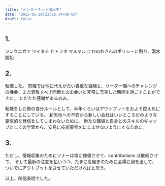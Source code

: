 ```yaml
---
title: "インターネット潜水中"
date: "2025-01-20T23:26:34+09:00"
draft: false
---
```


## 1.

ジュウニガツ ツイタチ ヒトフタ マルマル にわのわさんのポリシーに則り、潜水開始

## 2.

転職した。
前職では他に代えがたい貴重な経験と、リーダー職へのチャレンジの機会、また尊敬すべき同僚との出会いと非常に充実した時間を過ごすことができた。
ただただ感謝があるのみ。

転職をした際の自分ルールとして、半年くらいはアウトプットをおよそ控えめにすることにしている。
新天地への不安から新しい会社はいいところだのような妄信的な発信をしてしまわないために、
新たな職場と自身とのスキルのギャップとしての学習から、安易に技術要素をにじませないようにするために。

## 3.

ただし、情報収集のためにソナーは常に稼働させて、contributions は継続させて、
そして最新の注意を払いつつ、たまに息継ぎのために会場に顔を出して、ついでにアウトプットをさせていただければと思う。

以上、所信表明でした。
